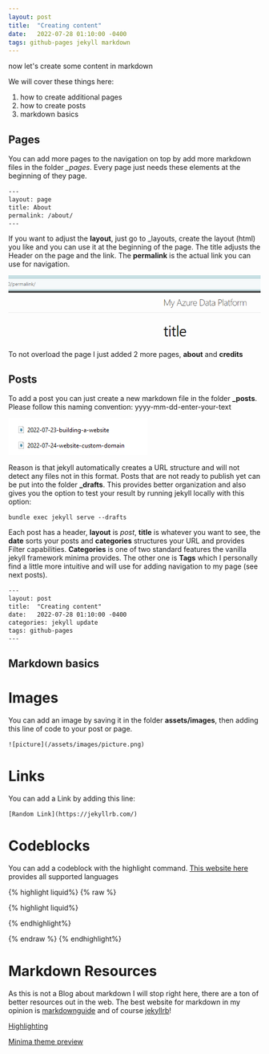 ```yaml
---
layout: post
title:  "Creating content"
date:   2022-07-28 01:10:00 -0400
tags: github-pages jekyll markdown
---
```


now let's create some content in markdown

We will cover these things here:

1. how to create additional pages
1. how to create posts
1. markdown basics


## Pages

You can add more pages to the navigation on top by add more markdown files in the folder *_pages*.
Every page just needs these elements at the beginning of they page.

```
---
layout: page
title: About
permalink: /about/
---
```

If you want to adjust the **layout**, just go to _layouts, create the layout (html) you like and you can use it at the beginning of the page.
The title adjusts the Header on the page and the link.
The **permalink** is the actual link you can use for navigation.

![picture](/assets/images/website_content1.png)

To not overload the page I just added 2 more pages, **about** and **credits**

## Posts

To add a post you can just create a new markdown file in the folder **_posts**.
Please follow this naming convention: yyyy-mm-dd-enter-your-text

![picture](/assets/images/website_content2.png)

Reason is that jekyll automatically creates a URL structure and will not detect any files not in this format.
Posts that are not ready to publish yet can be put into the folder **_drafts**.
This provides better organization and also gives you the option to test your result by running jekyll locally with this option:

```
bundle exec jekyll serve --drafts
```

Each post has a header, **layout** is *post*, **title** is whatever you want to see, the **date** sorts your posts and **categories** structures your URL and provides Filter capabilities.
**Categories** is one of two standard features the vanilla jekyll framework minima provides. The other one is **Tags** which I personally find a little more intuitive and will use for adding navigation to my page (see next posts).

```
---
layout: post
title:  "Creating content"
date:   2022-07-28 01:10:00 -0400
categories: jekyll update
tags: github-pages
---
```

## Markdown basics

# Images

You can add an image by saving it in the folder **assets/images**, then adding this line of code to your post or page.

```
![picture](/assets/images/picture.png)
```

# Links

You can add a Link by adding this line:

```
[Random Link](https://jekyllrb.com/)
```

# Codeblocks

You can add a codeblock with the highlight command. [This website here](https://github.com/rouge-ruby/rouge/wiki/List-of-supported-languages-and-lexers) provides all supported languages 

{% highlight liquid%}
{% raw %}

{% highlight liquid%}

{% endhighlight%}

{% endraw %}
{% endhighlight%}


# Markdown Resources

As this is not a Blog about markdown I will stop right here, there are a ton of better resources out in the web.
The best website for markdown in my opinion is [markdownguide](https://www.markdownguide.org/) and of course [jekyllrb](https://jekyllrb.com/)!


[Highlighting](https://mycyberuniverse.com/syntax-highlighting-jekyll.html#:~:text=%20Syntax%20Highlighting%20in%20Jekyll%20%201%20Set,is%20the%20language%20identifier.%20To%20find...%20More%20)

[Minima theme preview](https://jekyll.github.io/minima/)
